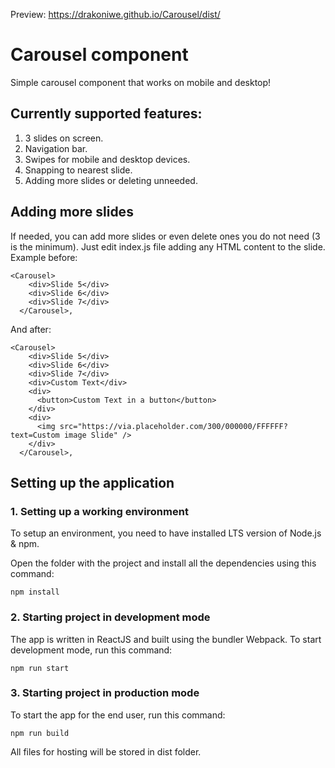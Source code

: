 Preview: https://drakoniwe.github.io/Carousel/dist/
# Carousel component
Simple carousel component that works on mobile and desktop!
## Currently supported features:
1. 3 slides on screen.
2. Navigation bar.
3. Swipes for mobile and desktop devices.
4. Snapping to nearest slide.
5. Adding more slides or deleting unneeded.
## Adding more slides
If needed, you can add more slides or even delete ones you do not need (3 is the minimum). Just edit index.js file adding any HTML content to the slide.
Example before:
```
<Carousel>
    <div>Slide 5</div>
    <div>Slide 6</div>
    <div>Slide 7</div>
  </Carousel>,
```
And after:
```
<Carousel>
    <div>Slide 5</div>
    <div>Slide 6</div>
    <div>Slide 7</div>
    <div>Custom Text</div>
    <div>
      <button>Custom Text in a button</button>
    </div>
    <div>
      <img src="https://via.placeholder.com/300/000000/FFFFFF?text=Custom image Slide" />
    </div>
  </Carousel>,
```
## Setting up the application
### 1. Setting up a working environment
To setup an environment, you need to have installed LTS version of Node.js & npm.

Open the folder with the project and install all the dependencies using this command:
```
npm install
```
### 2. Starting project in development mode
The app is written in ReactJS and built using the bundler Webpack. To start development mode, run this command:
```
npm run start
``` 
### 3. Starting project in production mode
To start the app for the end user, run this command:
```
npm run build
```
All files for hosting will be stored in dist folder.

